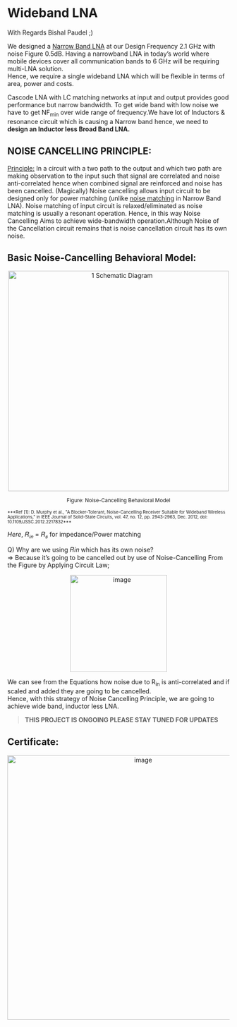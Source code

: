 # Wideband LNA
With Regards Bishal Paudel ;) 

We designed a [Narrow Band LNA](https://github.com/Bishal1022/Analog-IC-Design/tree/main/1.RFIC/1.Narrowband_2.1GHz_LNA) at our Design Frequency 2.1 GHz with noise Figure 0.5dB. Having a narrowband LNA in today’s world where mobile devices cover all communication bands to 6 GHz will be requiring multi-LNA solution. \
Hence, we require a single wideband LNA which will be flexible in terms of area, power and costs.

Cascode LNA with LC matching networks at input and output provides good performance but narrow bandwidth. To get wide band with low noise we have to get NF<sub>min</sub> over wide range of frequency.We have lot of Inductors & resonance circuit which is causing a Narrow band hence, we need to
**design an Inductor less Broad Band LNA.**


## NOISE CANCELLING PRINCIPLE:
<ins>Principle:</ins> In a circuit with a two path to the output and which two path are making observation to the input such that signal are correlated and noise anti-correlated hence when combined signal are reinforced and noise has been cancelled. (Magically) Noise cancelling allows input circuit to be designed only for power matching (unlike [noise matching](https://github.com/Bishal1022/Analog-IC-Design/tree/main/1.RFIC/1.Narrowband_2.1GHz_LNA#cascode-lna) in Narrow Band LNA). Noise matching of input circuit is relaxed/eliminated as noise matching is usually a resonant operation. 
Hence, in this way Noise Cancelling Aims to achieve wide-bandwidth operation.Although Noise of the Cancellation circuit remains that is noise cancellation circuit has its own noise.


## Basic Noise-Cancelling Behavioral Model:

<p align="center">
<img width="500" alt="1 Schematic Diagram" src="https://user-images.githubusercontent.com/62088646/219562001-67bf591c-ed1f-4cf9-bb90-f925501fc8da.png"> 
</p>
<p align="center">
  <sub>Figure: Noise-Cancelling Behavioral Model</sub>
</p>  
<sub><sup> ***Ref [1]: D. Murphy et al., "A Blocker-Tolerant, Noise-Cancelling Receiver Suitable for Wideband Wireless Applications," in IEEE 
Journal of Solid-State Circuits, vol. 47, no. 12, pp. 2943-2963, Dec. 2012, doi: 10.1109/JSSC.2012.2217832*** <sup></sub> 
  

  
 *Here*, 𝑅<sub>𝑖𝑛</sub> = 𝑅<sub>𝑠</sub> for impedance/Power matching

Q) Why are we using 𝑅𝑖𝑛 which has its own noise? \
=> Because it’s going to be cancelled out by use of Noise-Cancelling
From the Figure by Applying Circuit Law;

<p align="center">
<img width="220" alt="image" src="https://user-images.githubusercontent.com/62088646/219565712-c260c0eb-4f37-495e-a115-24c80a813596.png">
</p>

We can see from the Equations how noise due to R<sub>in</sub> is anti-correlated and if scaled and added they are going to be cancelled. \
Hence, with this strategy of Noise Cancelling Principle, we are going to achieve wide band, inductor less LNA. 
  
  
  > **THIS PROJECT IS ONGOING PLEASE STAY TUNED FOR UPDATES**
  
  
  ##  Certificate:
  
<p align="center">
<img width="600" alt="image" src="https://github.com/Bishal1022/Analog-IC-Design/assets/62088646/8fba369e-73ca-4127-a052-511551d104fb">
</p>


